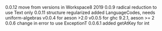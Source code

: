 0.0.12
    move from   versions in Workspace8 2019
0.0.9 radical reduction to use Text only
0.0.11 structure regularized
            added LanguageCodes, needs uniform-algebras
    v0.0.4 for aeson >2.0
    v0.0.5 for ghc 9.2.1, aeson >= 2 
    0.0.6 change in error to use ExceptionT
    0.0.6.1 added getAtKey for int
